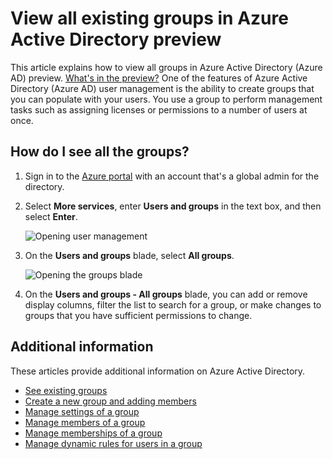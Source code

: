 <properties
    pageTitle="View all existing groups in Azure Active Directory preview | Microsoft Azure"
    description="How to view the groups that have already been created in Azure Active Directory preview."
    services="active-directory"
    documentationCenter=""
    authors="curtand"
    manager="femila"
    editor=""/>

<tags
    ms.service="active-directory"
    ms.workload="identity"
    ms.tgt_pltfrm="na"
    ms.devlang="na"
    ms.topic="article"
    ms.date="09/12/2016"
    ms.author="curtand"/>


# <a name="view-all-existing-groups-in-azure-active-directory-preview"></a>View all existing groups in Azure Active Directory preview

This article explains how to view all groups in Azure Active Directory (Azure AD) preview. [What's in the preview?](active-directory-preview-explainer.md) One of the features of Azure Active Directory (Azure AD) user management is the ability to create groups that you can populate with your users. You use a group to perform management tasks such as assigning licenses or permissions to a number of users at once.

## <a name="how-do-i-see-all-the-groups"></a>How do I see all the groups?

1.  Sign in to the [Azure portal](https://portal.azure.com) with an account that's a global admin for the directory.

2.  Select **More services**, enter **Users and groups** in the text box, and then select **Enter**.

    ![Opening user management](./media/active-directory-groups-view-azure-portal/search-user-management.png)

3.  On the **Users and groups** blade, select **All groups**.

    ![Opening the groups blade](./media/active-directory-groups-view-azure-portal/view-groups-blade.png)

4. On the **Users and groups - All groups** blade, you can add or remove display columns, filter the list to search for a group, or make changes to groups that you have sufficient permissions to change.

## <a name="additional-information"></a>Additional information

These articles provide additional information on Azure Active Directory.

* [See existing groups](active-directory-groups-view-azure-portal.md)
* [Create a new group and adding members](active-directory-groups-create-azure-portal.md)
* [Manage settings of a group](active-directory-groups-settings-azure-portal.md)
* [Manage members of a group](active-directory-groups-members-azure-portal.md)
* [Manage memberships of a group](active-directory-groups-membership-azure-portal.md)
* [Manage dynamic rules for users in a group](active-directory-groups-dynamic-membership-azure-portal.md)
